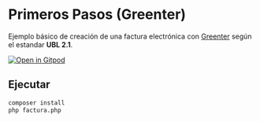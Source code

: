 # Primeros Pasos (Greenter)
Ejemplo básico de creación de una factura electrónica con [Greenter](https://github.com/giansalex/greenter) según el estandar **UBL 2.1**.

[![Open in Gitpod](https://gitpod.io/button/open-in-gitpod.svg)](https://gitpod.io/#https://github.com/giansalex/greenter-firststeps)

## Ejecutar
```bash
composer install
php factura.php
```
